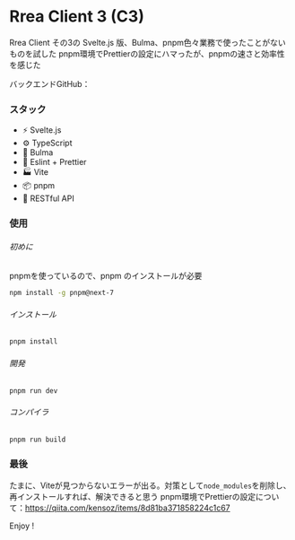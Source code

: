 # Rrea Client 3 (C3)

Rrea Client その3の Svelte.js 版、Bulma、pnpm色々業務で使ったことがないものを試した
pnpm環境でPrettierの設定にハマったが、pnpmの速さと効率性を感じた

バックエンドGitHub：

### スタック

+ ⚡️ Svelte.js
+ ⚙️ TypeScript
+ 🎨 Bulma
+ 📑 Eslint + Prettier
+ 🏭 Vite
+ 📦 pnpm
+ 🔺 RESTful API

### 使用

###### 初めに

pnpmを使っているので、pnpm のインストールが必要

```bash
npm install -g pnpm@next-7
```

###### インストール

```bash
pnpm install
```

###### 開発

```bash
pnpm run dev
```

###### コンパイラ

```bash
pnpm run build
```

### 最後

たまに、Viteが見つからないエラーが出る。対策として`node_modules`を削除し、再インストールすれば、解決できると思う
pnpm環境でPrettierの設定について：https://qiita.com/kensoz/items/8d81ba371858224c1c67

Enjoy !
